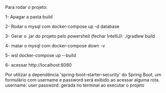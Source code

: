 Para rodar o projeto:

1- Apagar a pasta build

2- Rodar o mysql com docker-compose up -d database

3- Gerar o .jar do projeto pelo powershell (fechar IntelliJ):
    ./gradlew build

4- matar o mysql com docker-compose down -v

5- 
    wsl 
    docker-compose up --build

6- acessar http://localhost:8080

Por utilizar a dependência 'spring-boot-starter-security' do Spring Boot,
um formulário com username e password será exibido ao acessar alguma rota.
username: user
password: gerada no terminal ao executar o projeto